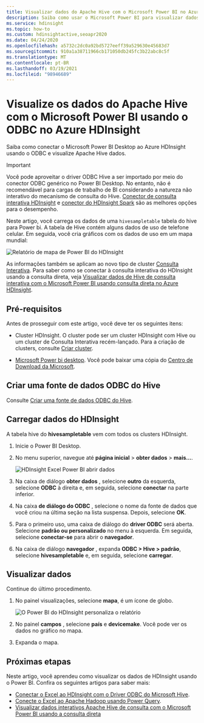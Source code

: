 ```yaml
---
title: Visualizar dados do Apache Hive com o Microsoft Power BI no Azure HDInsight
description: Saiba como usar o Microsoft Power BI para visualizar dados de Hive processados pelo Azure HDInsight.
ms.service: hdinsight
ms.topic: how-to
ms.custom: hdinsightactive,seoapr2020
ms.date: 04/24/2020
ms.openlocfilehash: a5732c2dc0a92bd5727eeff39a529630e45683d7
ms.sourcegitcommit: 910a1a38711966cb171050db245fc3b22abc8c5f
ms.translationtype: MT
ms.contentlocale: pt-BR
ms.lasthandoff: 03/19/2021
ms.locfileid: "98946689"
---
```

# <a name="visualize-apache-hive-data-with-microsoft-power-bi-using-odbc-in-azure-hdinsight"></a>Visualize os dados do Apache Hive com o Microsoft Power BI usando o ODBC no Azure HDInsight

Saiba como conectar o Microsoft Power BI Desktop ao Azure HDInsight usando o ODBC e visualize Apache Hive dados.

> [!IMPORTANT]
> Você pode aproveitar o driver ODBC Hive a ser importado por meio do conector ODBC genérico no Power BI Desktop. No entanto, não é recomendável para cargas de trabalho de BI considerando a natureza não interativo do mecanismo de consulta do Hive. [Conector de consulta interativa HDInsight](../interactive-query/apache-hadoop-connect-hive-power-bi-directquery.md) e [conector do HDInsight Spark](/power-bi/spark-on-hdinsight-with-direct-connect) são as melhores opções para o desempenho.

Neste artigo, você carrega os dados de uma `hivesampletable` tabela do hive para Power bi. A tabela de Hive contém alguns dados de uso de telefone celular. Em seguida, você cria gráficos com os dados de uso em um mapa mundial:

![Relatório de mapa de Power BI do HDInsight](./media/apache-hadoop-connect-hive-power-bi/hdinsight-power-bi-visualization.png)

As informações também se aplicam ao novo tipo de cluster [Consulta Interativa](../interactive-query/apache-interactive-query-get-started.md). Para saber como se conectar à consulta interativa do HDInsight usando a consulta direta, veja [Visualizar dados de Hive de consulta interativa com o Microsoft Power BI usando consulta direta no Azure HDInsight](../interactive-query/apache-hadoop-connect-hive-power-bi-directquery.md).

## <a name="prerequisites"></a>Pré-requisitos

Antes de prosseguir com este artigo, você deve ter os seguintes itens:

* Cluster HDInsight. O cluster pode ser um cluster HDInsight com Hive ou um cluster de Consulta Interativa recém-lançado. Para a criação de clusters, consulte [Criar cluster](apache-hadoop-linux-tutorial-get-started.md).

* [Microsoft Power bi desktop](https://powerbi.microsoft.com/desktop/). Você pode baixar uma cópia do [Centro de Download da Microsoft](https://www.microsoft.com/download/details.aspx?id=45331).

## <a name="create-hive-odbc-data-source"></a>Criar uma fonte de dados ODBC do Hive

Consulte [Criar uma fonte de dados ODBC do Hive](apache-hadoop-connect-excel-hive-odbc-driver.md#create-apache-hive-odbc-data-source).

## <a name="load-data-from-hdinsight"></a>Carregar dados do HDInsight

A tabela hive do **hivesampletable** vem com todos os clusters HDInsight.

1. Inicie o Power BI Desktop.

1. No menu superior, navegue até **página inicial**  >  **obter dados**  >  **mais...**.

    ![HDInsight Excel Power BI abrir dados](./media/apache-hadoop-connect-hive-power-bi/hdinsight-power-bi-open-odbc.png)

1. Na caixa de diálogo **obter dados** , selecione **outro** da esquerda, selecione **ODBC** à direita e, em seguida, selecione **conectar** na parte inferior.

1. Na caixa **de diálogo do ODBC** , selecione o nome da fonte de dados que você criou na última seção na lista suspensa. Depois, selecione **OK**.

1. Para o primeiro uso, uma caixa de diálogo do **driver ODBC** será aberta. Selecione **padrão ou personalizado** no menu à esquerda. Em seguida, selecione **conectar-se** para abrir o **navegador**.

1. Na caixa de diálogo **navegador** , expanda **ODBC > Hive > padrão**, selecione **hivesampletable** e, em seguida, selecione **carregar**.

## <a name="visualize-data"></a>Visualizar dados

Continue do último procedimento.

1. No painel visualizações, selecione **mapa**, é um ícone de globo.

    ![O Power BI do HDInsight personaliza o relatório](./media/apache-hadoop-connect-hive-power-bi/hdinsight-power-bi-customize.png)

1. No painel **campos** , selecione **país** e **devicemake**. Você pode ver os dados no gráfico no mapa.

1. Expanda o mapa.

## <a name="next-steps"></a>Próximas etapas

Neste artigo, você aprendeu como visualizar os dados de HDInsight usando o Power BI.  Confira os seguintes artigos para saber mais:

* [Conectar o Excel ao HDInsight com o Driver ODBC do Microsoft Hive](./apache-hadoop-connect-excel-hive-odbc-driver.md).
* [Conecte o Excel ao Apache Hadoop usando Power Query](apache-hadoop-connect-excel-power-query.md).
* [Visualizar dados interativos Apache Hive de consulta com o Microsoft Power BI usando a consulta direta](../interactive-query/apache-hadoop-connect-hive-power-bi-directquery.md)